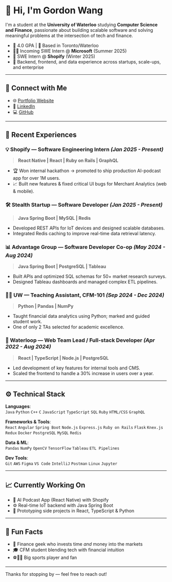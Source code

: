 # 👋 Hi, I'm Gordon Wang

I'm a student at the **University of Waterloo** studying **Computer Science and Finance**, passionate about building scalable software and solving meaningful problems at the intersection of tech and finance.

- 🧠 4.0 GPA | 📍 Based in Toronto/Waterloo  
- 🧑‍💻 Incoming SWE Intern @ **Microsoft** (Summer 2025)  
- 🚀 SWE Intern @ **Shopify** (Winter 2025)  
- 💼 Backend, frontend, and data experience across startups, scale-ups, and enterprise  

---

## 🔗 Connect with Me

- 🌐 [Portfolio Website](https://gordon-wang-portfolio.vercel.app/)
- 💼 [LinkedIn](https://www.linkedin.com/in/gordon-wang-ab785b237/)
- 💻 [GitHub](https://github.com/G-Wang12)

---

## 🧪 Recent Experiences

### 💡 Shopify — Software Engineering Intern *(Jan 2025 - Present)*
> **React Native | React | Ruby on Rails | GraphQL**

- 🏆 Won internal hackathon → promoted to ship production AI-podcast app for over 1M users.
- 📈 Built new features & fixed critical UI bugs for Merchant Analytics (web & mobile).

### 🛠 Stealth Startup — Software Developer *(Jan 2025 - Present)*
> **Java Spring Boot | MySQL | Redis**

- Developed REST APIs for IoT devices and designed scalable databases.
- Integrated Redis caching to improve real-time data retrieval latency.

### 📊 Advantage Group — Software Developer Co-op *(May 2024 - Aug 2024)*
> **Java Spring Boot | PostgreSQL | Tableau**

- Built APIs and optimized SQL schemas for 50+ market research surveys.
- Designed Tableau dashboards and managed complex ETL pipelines.

### 👨‍🏫 UW — Teaching Assistant, CFM-101 *(Sep 2024 - Dec 2024)*
> **Python | Pandas | NumPy**

- Taught financial data analytics using Python; marked and guided student work.
- One of only 2 TAs selected for academic excellence.

### 🚄 Waterloop — Web Team Lead / Full-stack Developer *(Apr 2022 - Aug 2024)*
> **React | TypeScript | Node.js | PostgreSQL**

- Led development of key features for internal tools and CMS.
- Scaled the frontend to handle a 30% increase in users over a year.

---

## ⚙️ Technical Stack

**Languages**:  
`Java` `Python` `C++` `C` `JavaScript` `TypeScript` `SQL` `Ruby` `HTML/CSS` `GraphQL`

**Frameworks & Tools**:  
`React` `Angular` `Spring Boot` `Node.js` `Express.js` `Ruby on Rails` `Flask` `Knex.js` `Redux` `Docker` `PostgreSQL` `MySQL` `Redis`

**Data & ML**:  
`Pandas` `NumPy` `OpenCV` `TensorFlow` `Tableau` `ETL Pipelines`

**Dev Tools**:  
`Git` `AWS` `Figma` `VS Code` `IntelliJ` `Postman` `Linux` `Jupyter`

---

## 📈 Currently Working On

- 📱 AI Podcast App (React Native) with Shopify
- ⚙️ Real-time IoT backend with Java Spring Boot
- 🧪 Prototyping side projects in React, TypeScript & Python

---

## 🧠 Fun Facts

- 🧾 Finance geek who invests time *and* money into the markets  
- 🎓 CFM student blending tech with financial intuition  
- ⚽🏈🥋 Big sports player and fan

---

Thanks for stopping by — feel free to reach out!

